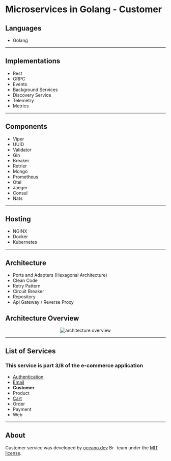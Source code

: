 # **Microservices in Golang - Customer**

## Languages

- Golang

---

## Implementations

- Rest
- GRPC
- Events
- Background Services
- Discovery Service
- Telemetry
- Metrics  

---

## Components

- Viper
- UUID  
- Validator  
- Gin
- Breaker
- Retrier
- Mongo
- Prometheus
- Otel
- Jaeger
- Consul
- Nats

---

## Hosting

- NGINX
- Docker
- Kubernetes

---

## Architecture

- Ports and Adapters (Hexagonal Architecture)
- Clean Code
- Retry Pattern
- Circuit Breaker
- Repository
- Api Gateway / Reverse Proxy

###

## Architecture Overview

<p align="center">
    <img alt="architecture overview" src="https://github.com/JohnSalazar/microservices-go-customer/assets/16736914/2fa3bce9-d4fe-4ea5-b846-c36b4c006f9d" />
</p>

---

## List of Services

### This service is part 3/8 of the e-commerce application

- [Authentication](https://github.com/JohnSalazar/microservices-go-authentication)
- [Email](https://github.com/JohnSalazar/microservices-go-email)
- **Customer**
- Product
- [Cart](https://github.com/JohnSalazar/microservices-go-cart)
- Order
- Payment
- Web

---

## About

Customer service was developed by [oceano.dev](https://oceano.dev/) <img alt="Brasil" src="https://github.com/JohnSalazar/microservices-go-customer/assets/16736914/6331d8be-436f-46bb-aea9-655e9a48d279" width="20" height="14" /> team under the [MIT license](LICENSE).
